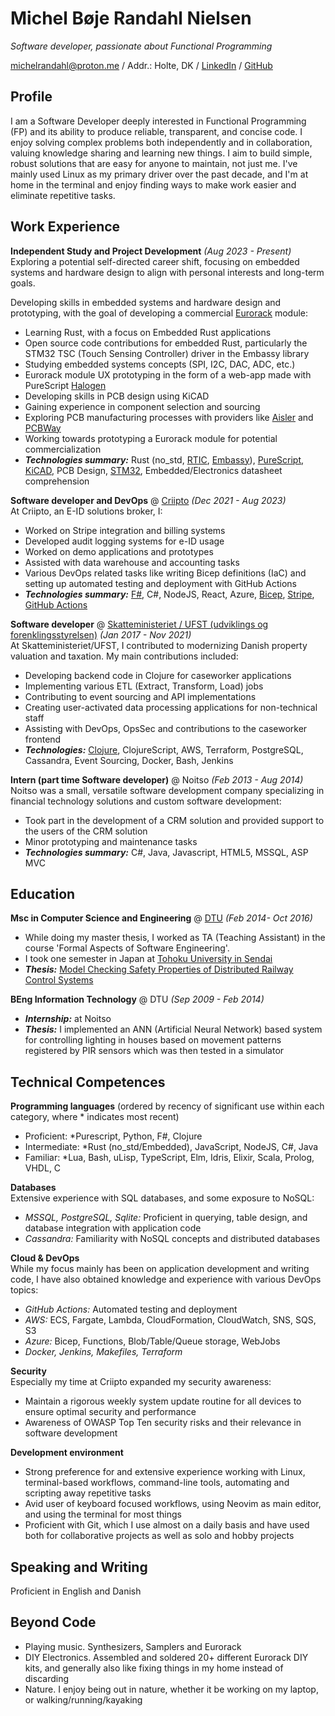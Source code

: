 # Michel Bøje Randahl Nielsen

_Software developer, passionate about Functional Programming_

michelrandahl@proton.me / Addr.: Holte, DK / [LinkedIn](https://linkedin.com/in/michel-randahl) / [GitHub](https://github.com/michelrandahl)

## Profile
I am a Software Developer deeply interested in Functional Programming (FP) and its ability to produce reliable, transparent, and concise code. 
I enjoy solving complex problems both independently and in collaboration, valuing knowledge sharing and learning new things. 
I aim to build simple, robust solutions that are easy for anyone to maintain, not just me. 
I've mainly used Linux as my primary driver over the past decade, and I'm at home in the terminal and enjoy finding ways to make work easier and eliminate repetitive tasks. 

## Work Experience
**Independent Study and Project Development** _(Aug 2023 - Present)_<br>
Exploring a potential self-directed career shift, focusing on embedded systems and hardware design to align with personal interests and long-term goals.

Developing skills in embedded systems and hardware design and prototyping, with the goal of developing a commercial [Eurorack](https://en.wikipedia.org/wiki/Eurorack) module:
- Learning Rust, with a focus on Embedded Rust applications
- Open source code contributions for embedded Rust, particularly the STM32 TSC (Touch Sensing Controller) driver in the Embassy library
- Studying embedded systems concepts (SPI, I2C, DAC, ADC, etc.)
- Eurorack module UX prototyping in the form of a web-app made with PureScript [Halogen](https://purescript-halogen.github.io/purescript-halogen/)
- Developing skills in PCB design using KiCAD
- Gaining experience in component selection and sourcing
- Exploring PCB manufacturing processes with providers like [Aisler](https://aisler.net/) and [PCBWay](https://www.pcbway.com/)
- Working towards prototyping a Eurorack module for potential commercialization
- **_Technologies summary:_** Rust (no_std, [RTIC](https://github.com/rtic-rs/rtic), [Embassy](https://embassy.dev/)), [PureScript](https://www.purescript.org/), [KiCAD](https://www.kicad.org/), PCB Design, [STM32](https://www.st.com/en/microcontrollers-microprocessors/stm32-32-bit-arm-cortex-mcus.html), Embedded/Electronics datasheet comprehension

**Software developer and DevOps** @ [Criipto](https://criipto.com) _(Dec 2021 - Aug 2023)_<br>
At Criipto, an E-ID solutions broker, I:
- Worked on Stripe integration and billing systems
- Developed audit logging systems for e-ID usage
- Worked on demo applications and prototypes
- Assisted with data warehouse and accounting tasks
- Various DevOps related tasks like writing Bicep definitions (IaC) and setting up automated testing and deployment with GitHub Actions
- **_Technologies summary:_** [F#](https://dotnet.microsoft.com/en-us/languages/fsharp), C#, NodeJS, React, Azure, [Bicep](https://learn.microsoft.com/en-us/azure/azure-resource-manager/bicep/overview?tabs=bicep), [Stripe](https://stripe.com/en-dk), [GitHub Actions](https://docs.github.com/en/actions)

**Software developer** @ [Skatteministeriet / UFST (udviklings og forenklingsstyrelsen)](https://www.ufst.dk/) _(Jan 2017 - Nov 2021)_<br>
At Skatteministeriet/UFST, I contributed to modernizing Danish property valuation and taxation. My main contributions included:
- Developing backend code in Clojure for caseworker applications
- Implementing various ETL (Extract, Transform, Load) jobs
- Contributing to event sourcing and API implementations
- Creating user-activated data processing applications for non-technical staff
- Assisting with DevOps, OpsSec and contributions to the caseworker frontend
- **_Technologies:_** [Clojure](https://clojure.org/), ClojureScript, AWS, Terraform, PostgreSQL, Cassandra, Event Sourcing, Docker, Bash, Jenkins

**Intern (part time Software developer)** @ Noitso _(Feb 2013 - Aug 2014)_<br>
Noitso was a small, versatile software development company specializing in financial technology solutions and custom software development:
- Took part in the development of a CRM solution and provided support to the users of the CRM solution
- Minor prototyping and maintenance tasks
- **_Technologies summary:_** C#, Java, Javascript, HTML5, MSSQL, ASP MVC

## Education

**Msc in Computer Science and Engineering** @ [DTU](https://www.dtu.dk/english/education/msc/programmes/computer_science_and_engineering) _(Feb 2014- Oct 2016)_
- While doing my master thesis, I worked as TA (Teaching Assistant) in the course 'Formal Aspects of Software Engineering'.
- I took one semester in Japan at [Tohoku University in Sendai](https://www.eng.tohoku.ac.jp/english/)
- **_Thesis:_** [Model Checking Safety Properties of Distributed Railway Control Systems](http://www2.imm.dtu.dk/pubdb/edoc/imm6955.pdf)

**BEng Information Technology** @ DTU _(Sep 2009 - Feb 2014)_
- **_Internship:_** at Noitso
- **_Thesis:_** I implemented an ANN (Artificial Neural Network) based system for controlling lighting in houses based on movement patterns registered by PIR sensors which was then tested in a simulator

## Technical Competences
**Programming languages** (ordered by recency of significant use within each category, where * indicates most recent)
- Proficient: *Purescript, Python, F#, Clojure
- Intermediate: *Rust (no_std/Embedded), JavaScript, NodeJS, C#, Java
- Familiar: *Lua, Bash, uLisp, TypeScript, Elm, Idris, Elixir, Scala, Prolog, VHDL, C

**Databases**<br>
Extensive experience with SQL databases, and some exposure to NoSQL:
- *MSSQL, PostgreSQL, Sqlite:* Proficient in querying, table design, and database integration with application code
- *Cassandra:* Familiarity with NoSQL concepts and distributed databases

**Cloud & DevOps**<br>
While my focus mainly has been on application development and writing code, I have also obtained knowledge and experience with various DevOps topics:
- *GitHub Actions:* Automated testing and deployment
- *AWS:* ECS, Fargate, Lambda, CloudFormation, CloudWatch, SNS, SQS, S3
- *Azure:* Bicep, Functions, Blob/Table/Queue storage, WebJobs
- *Docker, Jenkins, Makefiles, Terraform*

**Security**<br>
Especially my time at Criipto expanded my security awareness:
- Maintain a rigorous weekly system update routine for all devices to ensure optimal security and performance
- Awareness of OWASP Top Ten security risks and their relevance in software development

**Development environment**
- Strong preference for and extensive experience working with Linux, terminal-based workflows, command-line tools, automating and scripting away repetitive tasks
- Avid user of keyboard focused workflows, using Neovim as main editor, and using the terminal for most things
- Proficient with Git, which I use almost on a daily basis and have used both for collaborative projects as well as solo and hobby projects

## Speaking and Writing
Proficient in English and Danish

## Beyond Code
- Playing music. Synthesizers, Samplers and Eurorack
- DIY Electronics. Assembled and soldered 20+ different Eurorack DIY kits, and generally also like fixing things in my home instead of discarding
- Nature. I enjoy being out in nature, whether it be working on my laptop, or walking/running/kayaking
